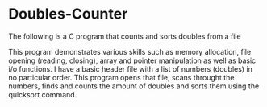 # Doubles-Counter
The following is a C program that counts and sorts doubles from a file

This program demonstrates various skills such as memory allocation, file opening (reading, closing), array and pointer manipulation as well as basic i/o functions.  I have a basic header file with a list of numbers (doubles) in no particular order.  This program opens that file, scans throught the numbers, finds and counts the amount of doubles and sorts them using the quicksort command.  
